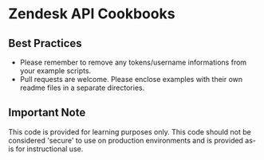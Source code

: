 Zendesk API Cookbooks
=====================

Best Practices
--------------

* Please remember to remove any tokens/username informations from your example scripts.
* Pull requests are welcome. Please enclose examples with their own readme files in a separate directories.

Important Note
--------------

This code is provided for learning purposes only. This code should not be considered 'secure' to use on production environments and is provided as-is for instructional use.
